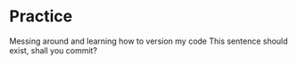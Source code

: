 # Practice
Messing around and learning how to version my code
This sentence should exist, shall you commit?
